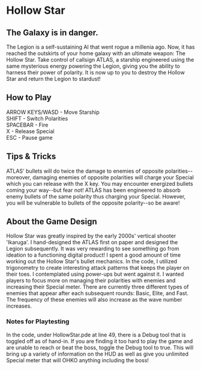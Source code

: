 # Hollow Star
## The Galaxy is in danger.
The Legion is a self-sustaining AI that went rogue a millenia ago. Now, it has reached the outskirts of your home galaxy with an ultimate weapon: The Hollow Star. Take control of callsign ATLAS, a starship engineered using the same mysterious energy powering the Legion, giving you the ability to harness their power of polarity. It is now up to you to destroy the Hollow Star and return the Legion to stardust! 

## How to Play
ARROW KEYS/WASD - Move Starship<br/>
SHIFT - Switch Polarities<br/>
SPACEBAR - Fire<br/>
X - Release Special<br/>
ESC - Pause game<br/>

## Tips & Tricks
ATLAS' bullets will do twice the damage to enemies of opposite polarities--moreover, damaging enemies of opposite polarities will charge your Special which you can release with the X key. You may encounter energized bullets coming your way--but fear not! ATLAS has been engineered to absorb enemy bullets of the same polarity thus charging your Special. However, you will be vulnerable to bullets of the opposite polarity--so be aware!

## About the Game Design
Hollow Star was greatly inspired by the early 2000s' vertical shooter 'Ikaruga'. I hand-designed the ATLAS first on paper and designed the Legion subsequently. It was very rewarding to see something go from ideation to a functioning digital product! I spent a good amount of time working out the Hollow Star's bullet mechanics. In the code, I utilized trigonometry to create interesting attack patterns that keeps the player on their toes. I contemplated using power-ups but went against it. I wanted players to focus more on managing their polarities with enemies and increasing their Special meter. There are currently three different types of enemies that appear after each subsequent rounds: Basic, Elite, and Fast. The frequency of these enemies will also increase as the wave number increases. 

### Notes for Playtesting
In the code, under HollowStar.pde at line 49, there is a Debug tool that is toggled off as of hand-in. If you are finding it too hard to play the game and are unable to reach or beat the boss, toggle the Debug tool to true. This will bring up a variety of information on the HUD as well as give you unlimited Special meter that will OHKO anything including the boss!
